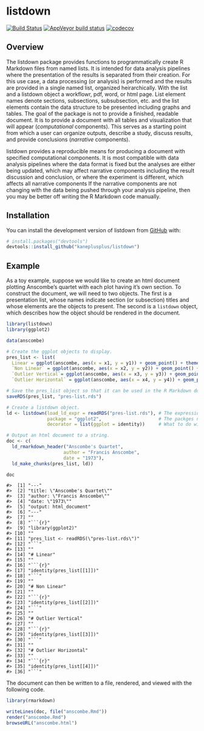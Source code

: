 
<!-- README.md is generated from README.Rmd. Please edit that file -->

# listdown

<!-- badges: start -->

[![Build
Status](https://travis-ci.org/kaneplusplus/listdown.svg?branch=master)](https://travis-ci.org/kaneplusplus/listdown)
[![AppVeyor build
status](https://ci.appveyor.com/api/projects/status/github/kaneplusplus/listdown?branch=master&svg=true)](https://ci.appveyor.com/project/kaneplusplus/listdown)
[![codecov](https://codecov.io/gh/kaneplusplus/listdown/branch/master/graph/badge.svg)](https://codecov.io/gh/kaneplusplus/listdown)
<!-- badges: end -->

## Overview

The listdown package provides functions to programmatically create R
Markdown files from named lists. It is intended for data analysis
pipelines where the presentation of the results is separated from their
creation. For this use case, a data processing (or analysis) is
performed and the results are provided in a single named list, organized
heirarchically. With the list and a listdown object a workflowr, pdf,
word, or html page. List element names denote sections, subsections,
subsubsection, etc. and the list elements contain the data structure to
be presented including graphs and tables. The goal of the package is not
to provide a finished, readable document. It is to provide a document
with all tables and visualization that will appear (*computational*
components). This serves as a starting point from which a user can
organize outputs, describe a study, discuss results, and provide
conclusions (*narrative* components).

listdown provides a reproducible means for producing a document with
specified computational components. It is most compatible with data
analysis pipelines where the data format is fixed but the analyses are
either being updated, which may affect narrative components including
the result discussion and conclusion, or where the experiment is
different, which affects all narrative components If the narrative
components are not changing with the data being pushed through your
analysis pipeline, then you may be better off writing the R Markdown
code manually.

## Installation

<!--
You can install the released version of listdown from [CRAN](https://CRAN.R-project.org) with:

``` r
install.packages("listdown")
```

And the development version from [GitHub](https://github.com/) with:
-->

You can install the development version of listdown from
[GitHub](https://github.com/) with:

``` r
# install.packages("devtools")
devtools::install_github("kaneplusplus/listdown")
```

## Example

As a toy example, suppose we would like to create an html document
plotting Anscombe’s quartet with each plot having it’s own section. To
construct the document, we will need to two objects. The first is a
presentation list, whose names indicate section (or subsection) titles
and whose elements are the objects to present. The second is a
`listdown` object, which describes how the object should be rendered in
the document.

``` r
library(listdown)
library(ggplot2)

data(anscombe)

# Create the ggplot objects to display.
pres_list <- list(
  Linear = ggplot(anscombe, aes(x = x1, y = y1)) + geom_point() + theme_bw(),
  `Non Linear` = ggplot(anscombe, aes(x = x2, y = y2)) + geom_point() + theme_bw(),
  `Outlier Vertical`= ggplot(anscombe, aes(x = x3, y = y3)) + geom_point() + theme_bw(),
  `Outlier Horizontal` = ggplot(anscombe, aes(x = x4, y = y4)) + geom_point() + theme_bw())

# Save the pres_list object so that it can be used in the R Markdown document.
saveRDS(pres_list, "pres-list.rds")

# Create a listdown object.
ld <- listdown(load_ld_expr = readRDS("pres-list.rds"), # The expression to load pres_list.
               package = "ggplot2",                     # The packges needed to render plots.
               decorator = list(ggplot = identity))     # What to do with the pres_list elements.

# Output an html document to a string.
doc <- c(
  ld_rmarkdown_header("Anscombe's Quartet",
                     author = "Francis Anscombe",
                     date = "1973"),
  ld_make_chunks(pres_list, ld))

doc
```

    #>  [1] "---"                                    
    #>  [2] "title: \"Anscombe's Quartet\""          
    #>  [3] "author: \"Francis Anscombe\""           
    #>  [4] "date: \"1973\""                         
    #>  [5] "output: html_document"                  
    #>  [6] "---"                                    
    #>  [7] ""                                       
    #>  [8] "```{r}"                                 
    #>  [9] "library(ggplot2)"                       
    #> [10] ""                                       
    #> [11] "pres_list <- readRDS(\"pres-list.rds\")"
    #> [12] "```"                                    
    #> [13] ""                                       
    #> [14] "# Linear"                               
    #> [15] ""                                       
    #> [16] "```{r}"                                 
    #> [17] "identity(pres_list[[1]])"               
    #> [18] "```"                                    
    #> [19] ""                                       
    #> [20] "# Non Linear"                           
    #> [21] ""                                       
    #> [22] "```{r}"                                 
    #> [23] "identity(pres_list[[2]])"               
    #> [24] "```"                                    
    #> [25] ""                                       
    #> [26] "# Outlier Vertical"                     
    #> [27] ""                                       
    #> [28] "```{r}"                                 
    #> [29] "identity(pres_list[[3]])"               
    #> [30] "```"                                    
    #> [31] ""                                       
    #> [32] "# Outlier Horizontal"                   
    #> [33] ""                                       
    #> [34] "```{r}"                                 
    #> [35] "identity(pres_list[[4]])"               
    #> [36] "```"

The document can then be written to a file, rendered, and viewed with
the following code.

``` r
library(rmarkdown)

writeLines(doc, file("anscombe.Rmd"))
render("anscombe.Rmd")
browseURL("anscombe.html")
```

<!-- 
## Example

This is a basic example which shows you how to solve a common problem:


```r
library(listdown)
## basic example code
```
-->
